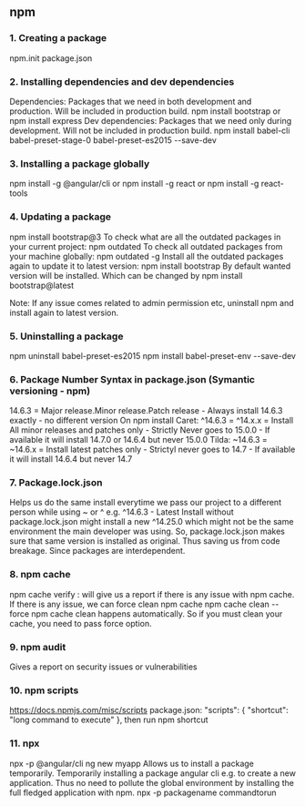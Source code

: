 ## npm

### 1. Creating a package
npm.init
package.json

### 2. Installing dependencies and dev dependencies
Dependencies: Packages that we need in both development and production. Will be included in production build.
npm install bootstrap
or 
npm install express
Dev dependencies: Packages that we need only during development. Will not be included in production build.
npm install babel-cli babel-preset-stage-0 babel-preset-es2015 --save-dev

### 3. Installing a package globally
npm install -g @angular/cli
or 
npm install -g react
or
npm install -g react-tools

### 4. Updating a package
npm install bootstrap@3
To check what are all the outdated packages in your current project: 
npm outdated
To check all outdated packages from your machine globally:
npm outdated -g
Install all the outdated packages again to update it to latest version:
npm install bootstrap
By default wanted version will be installed. Which can be changed by
npm install bootstrap@latest

Note: If any issue comes related to admin permission etc, uninstall npm and install again to latest version.

### 5. Uninstalling a package
npm uninstall babel-preset-es2015
npm install babel-preset-env --save-dev

### 6. Package Number Syntax in package.json (Symantic versioning - npm)
14.6.3 = Major release.Minor release.Patch release - Always install 14.6.3 exactly - no different version
On npm install
Caret: ^14.6.3 = ^14.x.x = Install All minor releases and patches only - Strictly Never goes to 15.0.0 - If available it will install 14.7.0 or 14.6.4 but never 15.0.0
Tilda: ~14.6.3 = ~14.6.x = Install latest patches only - Strictyl never goes to 14.7 - If available it will install 14.6.4 but never 14.7

### 7. Package.lock.json
Helps us do the same install everytime we pass our project to a different person while using ~ or ^
e.g. ^14.6.3 - Latest Install without package.lock.json might install a new ^14.25.0 which might not be the same environment the main developer was using. So, package.lock.json makes sure that same version is installed as original. Thus saving us from code breakage. Since packages are interdependent.

### 8. npm cache
npm cache verify
: will give us a report if there is any issue with npm cache. If there is any issue, we can force clean npm cache
npm cache clean --force
npm cache clean happens automatically. So if you must clean your cache, you need to pass force option.

### 9. npm audit
Gives a report on security issues or vulnerabilities

### 10. npm scripts
https://docs.npmjs.com/misc/scripts
package.json: 
"scripts": {
    "shortcut": "long command to execute"
},
then run npm shortcut

### 11. npx
npx -p @angular/cli ng new myapp
Allows us to install a package temporarily.
Temporarily installing a package angular cli e.g. to create a new application. Thus no need to pollute the global environment by installing the full fledged application with npm.
npx -p packagename commandtorun